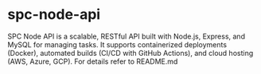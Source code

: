 # spc-node-api
SPC Node API  is a  scalable, RESTful API built with Node.js, Express, and MySQL  for managing tasks. It supports  containerized deployments (Docker), automated builds (CI/CD with GitHub Actions), and cloud hosting (AWS, Azure, GCP). For details refer to README.md
